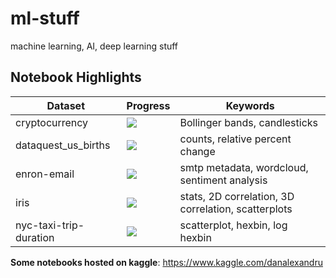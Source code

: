 # ml-stuff
machine learning, AI, deep learning stuff

## Notebook Highlights

|    Dataset             |         Progress                   |    Keywords    |
| ---------------------  | ---------------------------------- | -------------- |
| cryptocurrency         | ![](http://progressed.io/bar/5)    |  Bollinger bands, candlesticks             |
| dataquest_us_births    | ![](http://progressed.io/bar/5)    |  counts, relative percent change                  |
| enron-email            | ![](http://progressed.io/bar/30)   |  smtp metadata, wordcloud, sentiment analysis  |
| iris                   | ![](http://progressed.io/bar/10)   |  stats, 2D correlation, 3D correlation, scatterplots|
| nyc-taxi-trip-duration | ![](http://progressed.io/bar/10)   |  scatterplot, hexbin, log hexbin                       |




**Some notebooks hosted on kaggle**: [https://www.kaggle.com/danalexandru ](https://www.kaggle.com/danalexandru)
